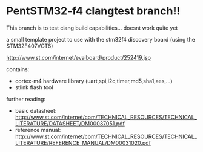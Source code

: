 # PentSTM32-f4  clangtest branch!!

This branch is to test clang build capabilities... doesnt work quite yet

a small template project to use with the stm32f4 discovery board (using the STM32F407VGT6)

http://www.st.com/internet/evalboard/product/252419.jsp

contains:

* cortex-m4 hardware library (uart,spi,i2c,timer,md5,sha1,aes,...)
* stlink flash tool



further reading:

* basic datasheet: http://www.st.com/internet/com/TECHNICAL_RESOURCES/TECHNICAL_LITERATURE/DATASHEET/DM00037051.pdf
* reference manual: http://www.st.com/internet/com/TECHNICAL_RESOURCES/TECHNICAL_LITERATURE/REFERENCE_MANUAL/DM00031020.pdf


